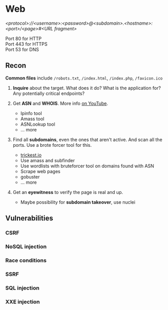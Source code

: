# Web

*\<protocol>://\<username>:\<password>@\<subdomain>.\<hostname>:\<port>/\<page>#\<URL fragment>*

Port 80 for HTTP\
Port 443 for HTTPS\
Port 53 for DNS

## Recon

**Common files** include `/robots.txt`, `/index.html`, `/index.php`, `/favicon.ico`

1. **Inquire** about the target. What does it do? What is the application for? Any potentially critical endpoints?

2. Get **ASN** and **WHOIS**. More info [on YouTube](https://www.youtube.com/watch?v=6rKHTPp_kgk).
    - Ipinfo tool
    - Amass tool
    - ASNLookup tool
    - ... more

3. Find all **subdomains**, even the ones that aren't active. And scan all the ports. Use a brote forcer tool for this.
    - [trickest.io](https://trickest.io/)
    - Use amass and subfinder
    - Use wordlists with bruteforcer tool on domains found with ASN
    - Scrape web pages
    - gobuster
    - ... more

4. Get an **eyewitness** to verify the page is real and up.
    - Maybe possibility for **subdomain takeover**, use nuclei

## Vulnerabilities

### CSRF

### NoSQL injection

### Race conditions

### SSRF

### SQL injection

### XXE injection